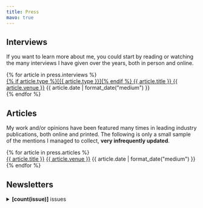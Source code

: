 ```yaml
---
title: Press
mavo: true
---
```




## Interviews

If you want to learn more about me, you could start by reading or watching
the many interviews I have given over the years, both in person and online.


<section class="press">
{% for article in press.interviews %}
<article>
	<a class="article" href="{{ article.url }}">
		{% if article.type %}<span class="type">[{{ article.type }}]</span>{% endif %}
		{{ article.title }}
	</a>
	<a class="venue" href="{{ article.venueUrl }}">{{ article.venue }}</a>
	<time datetime="{{ article.date }}">{{ article.date | format_date("medium") }}</time>
</article>
{% endfor %}
</section>

## Articles

My work and/or opinions have been featured many times in leading industry publications, both online and printed.
The following is only a small sample of the mentions I managed to collect, **very infrequently updated**.

<section class="press">
{% for article in press.articles %}
<article>
	<a class="article" href="{{ article.url }}">{{ article.title }}</a>
	<a class="venue" href="{{ article.venueUrl }}">{{ article.venue }}</a>
	<time datetime="{{ article.date }}">{{ article.date | format_date("medium") }}</time>
</article>
{% endfor %}
</section>

## Newsletters

<div mv-app="newsletters" mv-storage="https://github.com/LeaVerou/leaverou.github.io/blob/master/data.json" mv-bar="no-login">
<details class="newsletter" property="newsletter" mv-multiple="">
<summary id="[id]">
	<strong>[count(issue)]</strong>
	<a property="url" target="_blank"><span property="name"></span></a> issues
</summary>
<meta property="id" mv-default="[idify(name)]"/>
<meta property="issueUrl"/>
<ul class="issues">
	<li class="issue" property="issue" mv-multiple="">
		<a href="[issueUrl][issue]">#<span class="issue-number" property="issue"></span></a>
	</li>
</ul>
</details>
</div>